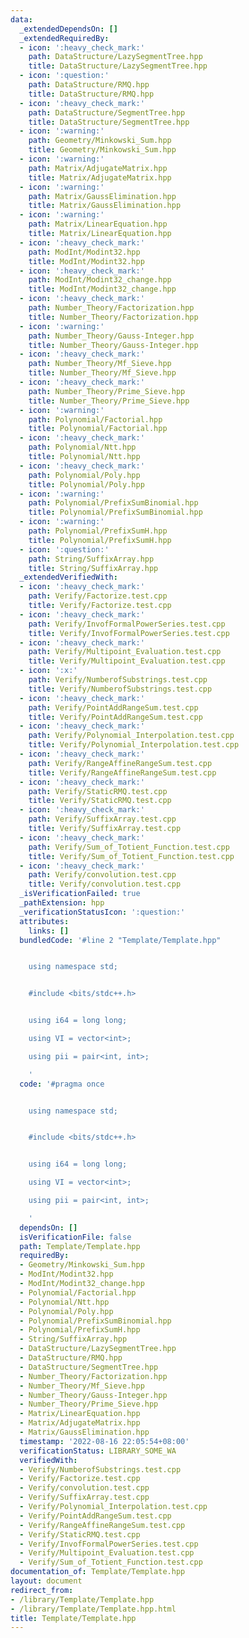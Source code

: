 ```yaml
---
data:
  _extendedDependsOn: []
  _extendedRequiredBy:
  - icon: ':heavy_check_mark:'
    path: DataStructure/LazySegmentTree.hpp
    title: DataStructure/LazySegmentTree.hpp
  - icon: ':question:'
    path: DataStructure/RMQ.hpp
    title: DataStructure/RMQ.hpp
  - icon: ':heavy_check_mark:'
    path: DataStructure/SegmentTree.hpp
    title: DataStructure/SegmentTree.hpp
  - icon: ':warning:'
    path: Geometry/Minkowski_Sum.hpp
    title: Geometry/Minkowski_Sum.hpp
  - icon: ':warning:'
    path: Matrix/AdjugateMatrix.hpp
    title: Matrix/AdjugateMatrix.hpp
  - icon: ':warning:'
    path: Matrix/GaussElimination.hpp
    title: Matrix/GaussElimination.hpp
  - icon: ':warning:'
    path: Matrix/LinearEquation.hpp
    title: Matrix/LinearEquation.hpp
  - icon: ':heavy_check_mark:'
    path: ModInt/Modint32.hpp
    title: ModInt/Modint32.hpp
  - icon: ':heavy_check_mark:'
    path: ModInt/Modint32_change.hpp
    title: ModInt/Modint32_change.hpp
  - icon: ':heavy_check_mark:'
    path: Number_Theory/Factorization.hpp
    title: Number_Theory/Factorization.hpp
  - icon: ':warning:'
    path: Number_Theory/Gauss-Integer.hpp
    title: Number_Theory/Gauss-Integer.hpp
  - icon: ':heavy_check_mark:'
    path: Number_Theory/Mf_Sieve.hpp
    title: Number_Theory/Mf_Sieve.hpp
  - icon: ':heavy_check_mark:'
    path: Number_Theory/Prime_Sieve.hpp
    title: Number_Theory/Prime_Sieve.hpp
  - icon: ':warning:'
    path: Polynomial/Factorial.hpp
    title: Polynomial/Factorial.hpp
  - icon: ':heavy_check_mark:'
    path: Polynomial/Ntt.hpp
    title: Polynomial/Ntt.hpp
  - icon: ':heavy_check_mark:'
    path: Polynomial/Poly.hpp
    title: Polynomial/Poly.hpp
  - icon: ':warning:'
    path: Polynomial/PrefixSumBinomial.hpp
    title: Polynomial/PrefixSumBinomial.hpp
  - icon: ':warning:'
    path: Polynomial/PrefixSumH.hpp
    title: Polynomial/PrefixSumH.hpp
  - icon: ':question:'
    path: String/SuffixArray.hpp
    title: String/SuffixArray.hpp
  _extendedVerifiedWith:
  - icon: ':heavy_check_mark:'
    path: Verify/Factorize.test.cpp
    title: Verify/Factorize.test.cpp
  - icon: ':heavy_check_mark:'
    path: Verify/InvofFormalPowerSeries.test.cpp
    title: Verify/InvofFormalPowerSeries.test.cpp
  - icon: ':heavy_check_mark:'
    path: Verify/Multipoint_Evaluation.test.cpp
    title: Verify/Multipoint_Evaluation.test.cpp
  - icon: ':x:'
    path: Verify/NumberofSubstrings.test.cpp
    title: Verify/NumberofSubstrings.test.cpp
  - icon: ':heavy_check_mark:'
    path: Verify/PointAddRangeSum.test.cpp
    title: Verify/PointAddRangeSum.test.cpp
  - icon: ':heavy_check_mark:'
    path: Verify/Polynomial_Interpolation.test.cpp
    title: Verify/Polynomial_Interpolation.test.cpp
  - icon: ':heavy_check_mark:'
    path: Verify/RangeAffineRangeSum.test.cpp
    title: Verify/RangeAffineRangeSum.test.cpp
  - icon: ':heavy_check_mark:'
    path: Verify/StaticRMQ.test.cpp
    title: Verify/StaticRMQ.test.cpp
  - icon: ':heavy_check_mark:'
    path: Verify/SuffixArray.test.cpp
    title: Verify/SuffixArray.test.cpp
  - icon: ':heavy_check_mark:'
    path: Verify/Sum_of_Totient_Function.test.cpp
    title: Verify/Sum_of_Totient_Function.test.cpp
  - icon: ':heavy_check_mark:'
    path: Verify/convolution.test.cpp
    title: Verify/convolution.test.cpp
  _isVerificationFailed: true
  _pathExtension: hpp
  _verificationStatusIcon: ':question:'
  attributes:
    links: []
  bundledCode: '#line 2 "Template/Template.hpp"


    using namespace std;


    #include <bits/stdc++.h>


    using i64 = long long;

    using VI = vector<int>;

    using pii = pair<int, int>;

    '
  code: '#pragma once


    using namespace std;


    #include <bits/stdc++.h>


    using i64 = long long;

    using VI = vector<int>;

    using pii = pair<int, int>;

    '
  dependsOn: []
  isVerificationFile: false
  path: Template/Template.hpp
  requiredBy:
  - Geometry/Minkowski_Sum.hpp
  - ModInt/Modint32.hpp
  - ModInt/Modint32_change.hpp
  - Polynomial/Factorial.hpp
  - Polynomial/Ntt.hpp
  - Polynomial/Poly.hpp
  - Polynomial/PrefixSumBinomial.hpp
  - Polynomial/PrefixSumH.hpp
  - String/SuffixArray.hpp
  - DataStructure/LazySegmentTree.hpp
  - DataStructure/RMQ.hpp
  - DataStructure/SegmentTree.hpp
  - Number_Theory/Factorization.hpp
  - Number_Theory/Mf_Sieve.hpp
  - Number_Theory/Gauss-Integer.hpp
  - Number_Theory/Prime_Sieve.hpp
  - Matrix/LinearEquation.hpp
  - Matrix/AdjugateMatrix.hpp
  - Matrix/GaussElimination.hpp
  timestamp: '2022-08-16 22:05:54+08:00'
  verificationStatus: LIBRARY_SOME_WA
  verifiedWith:
  - Verify/NumberofSubstrings.test.cpp
  - Verify/Factorize.test.cpp
  - Verify/convolution.test.cpp
  - Verify/SuffixArray.test.cpp
  - Verify/Polynomial_Interpolation.test.cpp
  - Verify/PointAddRangeSum.test.cpp
  - Verify/RangeAffineRangeSum.test.cpp
  - Verify/StaticRMQ.test.cpp
  - Verify/InvofFormalPowerSeries.test.cpp
  - Verify/Multipoint_Evaluation.test.cpp
  - Verify/Sum_of_Totient_Function.test.cpp
documentation_of: Template/Template.hpp
layout: document
redirect_from:
- /library/Template/Template.hpp
- /library/Template/Template.hpp.html
title: Template/Template.hpp
---
```

